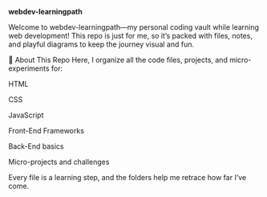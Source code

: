 **webdev-learningpath**

Welcome to webdev-learningpath—my personal coding vault while learning web development! This repo is just for me, so it’s packed with files, notes, and playful diagrams to keep the journey visual and fun.

🚀 About This Repo
Here, I organize all the code files, projects, and micro-experiments for:

HTML

CSS

JavaScript

Front-End Frameworks

Back-End basics

Micro-projects and challenges

Every file is a learning step, and the folders help me retrace how far I’ve come.
